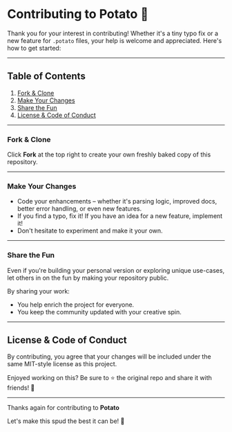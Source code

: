 # Contributing to Potato 🥔

Thank you for your interest in contributing! Whether it's a tiny typo fix or a new feature for `.potato` files, your help is welcome and appreciated. Here's how to get started:

---

## Table of Contents
1. [Fork & Clone](#fork--clone)  
2. [Make Your Changes](#make-your-changes)  
3. [Share the Fun](#share-the-fun)  
6. [License & Code of Conduct](#license--code-of-conduct)  

---

### Fork & Clone

Click **Fork** at the top right to create your own freshly baked copy of this repository.

---

### Make Your Changes

- Code your enhancements – whether it's parsing logic, improved docs, better error handling, or even new features.
- If you find a typo, fix it! If you have an idea for a new feature, implement it!
- Don't hesitate to experiment and make it your own.

---

### Share the Fun

Even if you're building your personal version or exploring unique use-cases, let others in on the fun by making your repository public.

By sharing your work:

- You help enrich the project for everyone.
- You keep the community updated with your creative spin.

---

## License & Code of Conduct

By contributing, you agree that your changes will be included under the same MIT-style license as this project.

Enjoyed working on this? Be sure to ⭐ the original repo and share it with friends! 🥔

---

Thanks again for contributing to **Potato**

Let's make this spud the best it can be! 🎉
